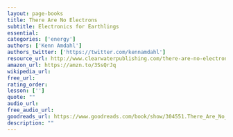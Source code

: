 ```yaml
---
layout: page-books
title: There Are No Electrons
subtitle: Electronics for Earthlings
essential: 
categories: ['energy']
authors: ['Kenn Amdahl']
authors_twitter: ['https://twitter.com/kennamdahl']
resource_url: http://www.clearwaterpublishing.com/there-are-no-electrons-electronics-for-earthling/
amazon_url: https://amzn.to/3SsQrJq
wikipedia_url: 
free_url: 
rating_order: 
lesson: ['']
quote: ""
audio_url: 
free_audio_url: 
goodreads_url: https://www.goodreads.com/book/show/304551.There_Are_No_Electrons
description: ""
---
```

